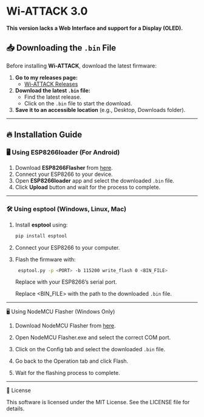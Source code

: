 # Wi-ATTACK 3.0

**This version lacks a Web Interface and support for a Display (OLED).**

## 📥 Downloading the `.bin` File  

Before installing **Wi-ATTACK**, download the latest firmware:  

1. **Go to my releases page:**  
   - [Wi-ATTACK Releases](https://github.com/zacode123/Wi-ATTACK/releases)  
2. **Download the latest `.bin` file:**  
   - Find the latest release.  
   - Click on the `.bin` file to start the download.  
3. **Save it to an accessible location** (e.g., Desktop, Downloads folder).  

---

## 🔥 Installation Guide  

### 🖥️ Using ESP8266loader (For Android)  
1. Download **ESP8266Flasher** from [here](https://www.google.com/url?sa=t&source=web&rct=j&opi=89978449&url=https://play.google.com/store/apps/details%3Fid%3Dcom.bluino.esploader%26hl%3Den%26referrer%3Dutm_source%253Dgoogle%2526utm_medium%253Dorganic%2526utm_term%253Desp8266loader%26pcampaignid%3DAPPU_1_VpbiZ6-WGNPH4-EPyvPOkA0&ved=2ahUKEwivmd-Tk6WMAxXT4zgGHcq5E9IQ5YQBegQICxAC&sqi=2&usg=AOvVaw2gEtRJ2X7cBtw7GB4ChkNX).  
2. Connect your ESP8266 to your device.  
3. Open **ESP8266loader** app and select the downloaded `.bin` file.  
5. Click **Upload** button and wait for the process to complete.  

---

### 🛠️ Using esptool (Windows, Linux, Mac)  
1. Install **esptool** using:  
   ```sh
   pip install esptool
   ```
2. Connect your ESP8266 to your computer.


3. Flash the firmware with:
   ```sh
    esptool.py -p <PORT> -b 115200 write_flash 0 <BIN_FILE>
   ```
    Replace <PORT> with your ESP8266’s serial port.

    Replace <BIN_FILE> with the path to the downloaded `.bin` file.


---

🖥️ Using NodeMCU Flasher (Windows Only)

1. Download NodeMCU Flasher from [here](https://github.com/nodemcu/nodemcu-flasher).


2. Open NodeMCU Flasher.exe and select the correct COM port.


3. Click on the Config tab and select the downloaded `.bin` file.


4. Go back to the Operation tab and click Flash.


5. Wait for the flashing process to complete.

---



📝 License

This software is licensed under the MIT License. See the LICENSE file for details.
